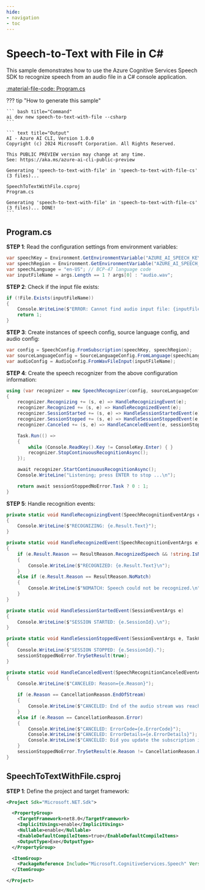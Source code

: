```yaml
---
hide:
- navigation
- toc
---
```

# Speech-to-Text with File in C#

This sample demonstrates how to use the Azure Cognitive Services Speech SDK to recognize speech from an audio file in a C# console application.

[:material-file-code: Program.cs](https://github.dev/robch/book-of-ai/blob/main/docs/samples/speech-to-text-with-file-cs/Program.cs)  

??? tip "How to generate this sample"

    ``` bash title="Command"
    ai dev new speech-to-text-with-file --csharp
    ```

    ``` text title="Output"
    AI - Azure AI CLI, Version 1.0.0
    Copyright (c) 2024 Microsoft Corporation. All Rights Reserved.

    This PUBLIC PREVIEW version may change at any time.
    See: https://aka.ms/azure-ai-cli-public-preview

    Generating 'speech-to-text-with-file' in 'speech-to-text-with-file-cs' (3 files)...

    SpeechToTextWithFile.csproj
    Program.cs

    Generating 'speech-to-text-with-file' in 'speech-to-text-with-file-cs' (3 files)... DONE!
    ```


## Program.cs

**STEP 1**: Read the configuration settings from environment variables:

``` csharp title="Program.cs"
var speechKey = Environment.GetEnvironmentVariable("AZURE_AI_SPEECH_KEY") ?? "<insert your Speech Service API key here>";
var speechRegion = Environment.GetEnvironmentVariable("AZURE_AI_SPEECH_REGION") ?? "<insert your Speech Service region here>";
var speechLanguage = "en-US"; // BCP-47 language code
var inputFileName = args.Length == 1 ? args[0] : "audio.wav";
```

**STEP 2**: Check if the input file exists:

``` csharp title="Program.cs"
if (!File.Exists(inputFileName))
{
    Console.WriteLine($"ERROR: Cannot find audio input file: {inputFileName}");
    return 1;
}
```

**STEP 3**: Create instances of speech config, source language config, and audio config:

``` csharp title="Program.cs"
var config = SpeechConfig.FromSubscription(speechKey, speechRegion);
var sourceLanguageConfig = SourceLanguageConfig.FromLanguage(speechLanguage);
var audioConfig = AudioConfig.FromWavFileInput(inputFileName);
```

**STEP 4**: Create the speech recognizer from the above configuration information:

``` csharp title="Program.cs"
using (var recognizer = new SpeechRecognizer(config, sourceLanguageConfig, audioConfig))
{
    recognizer.Recognizing += (s, e) => HandleRecognizingEvent(e);
    recognizer.Recognized += (s, e) => HandleRecognizedEvent(e);
    recognizer.SessionStarted += (s, e) => HandleSessionStartedEvent(e);
    recognizer.SessionStopped += (s, e) => HandleSessionStoppedEvent(e, sessionStoppedNoError);
    recognizer.Canceled += (s, e) => HandleCanceledEvent(e, sessionStoppedNoError);

    Task.Run(() =>
    {
        while (Console.ReadKey().Key != ConsoleKey.Enter) { }
        recognizer.StopContinuousRecognitionAsync();
    });

    await recognizer.StartContinuousRecognitionAsync();
    Console.WriteLine("Listening; press ENTER to stop ...\n");

    return await sessionStoppedNoError.Task ? 0 : 1;
}
```

**STEP 5**: Handle recognition events:

``` csharp title="Program.cs"
private static void HandleRecognizingEvent(SpeechRecognitionEventArgs e)
{
    Console.WriteLine($"RECOGNIZING: {e.Result.Text}");
}

private static void HandleRecognizedEvent(SpeechRecognitionEventArgs e)
{
    if (e.Result.Reason == ResultReason.RecognizedSpeech && !string.IsNullOrEmpty(e.Result.Text))
    {
        Console.WriteLine($"RECOGNIZED: {e.Result.Text}\n");
    }
    else if (e.Result.Reason == ResultReason.NoMatch)
    {
        Console.WriteLine($"NOMATCH: Speech could not be recognized.\n");
    }
}

private static void HandleSessionStartedEvent(SessionEventArgs e)
{
    Console.WriteLine($"SESSION STARTED: {e.SessionId}.\n");
}

private static void HandleSessionStoppedEvent(SessionEventArgs e, TaskCompletionSource<bool> sessionStoppedNoError)
{
    Console.WriteLine($"SESSION STOPPED: {e.SessionId}.");
    sessionStoppedNoError.TrySetResult(true);
}

private static void HandleCanceledEvent(SpeechRecognitionCanceledEventArgs e, TaskCompletionSource<bool> sessionStoppedNoError)
{
    Console.WriteLine($"CANCELED: Reason={e.Reason}");

    if (e.Reason == CancellationReason.EndOfStream)
    {
        Console.WriteLine($"CANCELED: End of the audio stream was reached.");
    }
    else if (e.Reason == CancellationReason.Error)
    {
        Console.WriteLine($"CANCELED: ErrorCode={e.ErrorCode}");
        Console.WriteLine($"CANCELED: ErrorDetails={e.ErrorDetails}");
        Console.WriteLine($"CANCELED: Did you update the subscription info?");
    }
    sessionStoppedNoError.TrySetResult(e.Reason != CancellationReason.Error);
}
```

## SpeechToTextWithFile.csproj

**STEP 1**: Define the project and target framework:

``` xml title="SpeechToTextWithFile.csproj"
<Project Sdk="Microsoft.NET.Sdk">

  <PropertyGroup>
    <TargetFramework>net8.0</TargetFramework>
    <ImplicitUsings>enable</ImplicitUsings>
    <Nullable>enable</Nullable>
    <EnableDefaultCompileItems>true</EnableDefaultCompileItems>
    <OutputType>Exe</OutputType>
  </PropertyGroup>

  <ItemGroup>
    <PackageReference Include="Microsoft.CognitiveServices.Speech" Version="1.35.0" />
  </ItemGroup>

</Project>
```